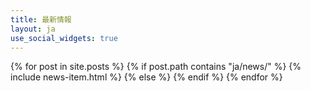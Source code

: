 ```yaml
---
title: 最新情報
layout: ja
use_social_widgets: true
---
```


{% for post in site.posts %}
{%   if post.path contains "ja/news/" %}
{%     include news-item.html %}
{%   else %}
{%   endif %}
{% endfor %}
